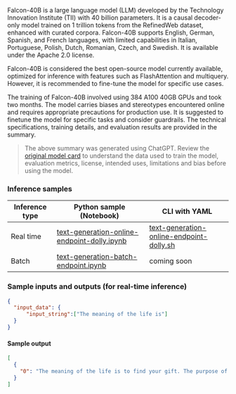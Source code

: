 Falcon-40B is a large language model (LLM) developed by the Technology Innovation Institute (TII) with 40 billion parameters. It is a causal decoder-only model trained on 1 trillion tokens from the RefinedWeb dataset, enhanced with curated corpora. Falcon-40B supports English, German, Spanish, and French languages, with limited capabilities in Italian, Portuguese, Polish, Dutch, Romanian, Czech, and Swedish. It is available under the Apache 2.0 license.

Falcon-40B is considered the best open-source model currently available, optimized for inference with features such as FlashAttention and multiquery. However, it is recommended to fine-tune the model for specific use cases.

The training of Falcon-40B involved using 384 A100 40GB GPUs and took two months. The model carries biases and stereotypes encountered online and requires appropriate precautions for production use. It is suggested to finetune the model for specific tasks and consider guardrails. The technical specifications, training details, and evaluation results are provided in the summary.

> The above summary was generated using ChatGPT. Review the <a href="https://huggingface.co/tiiuae/falcon-40b" target="_blank">original model card</a> to understand the data used to train the model, evaluation metrics, license, intended uses, limitations and bias before using the model.

### Inference samples

Inference type|Python sample (Notebook)|CLI with YAML
|--|--|--|
Real time|<a href="https://aka.ms/azureml-infer-online-sdk-text-generation-dolly" target="_blank">text-generation-online-endpoint-dolly.ipynb</a>|<a href="https://aka.ms/azureml-infer-online-cli-text-generation-dolly" target="_blank">text-generation-online-endpoint-dolly.sh</a>
Batch |<a href="https://aka.ms/azureml-infer-batch-sdk-text-generation" target="_blank">text-generation-batch-endpoint.ipynb</a>| coming soon


### Sample inputs and outputs (for real-time inference)

```json
{
  "input_data": {
      "input_string":["The meaning of the life is"]
  }
}
```

#### Sample output
```json
[
  {
    "0": "The meaning of the life is to find your gift. The purpose of life is to give it away"
  }
]
```
